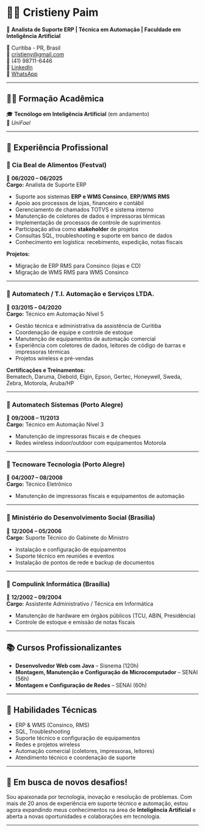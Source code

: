# 👩‍💻 Cristieny Paim

🎯 **Analista de Suporte ERP | Técnica em Automação | Faculdade em Inteligência Artificial**

📍 Curitiba - PR, Brasil  
📧 cristieny@gmail.com  
📱 (41) 98711-6446  
🔗 [LinkedIn](https://www.linkedin.com/in/cristienypaim/)  
💬 [WhatsApp](https://wa.me/5541987116446)

---

## 👩‍🎓 Formação Acadêmica

🎓 **Tecnólogo em Inteligência Artificial** (em andamento)  
🧠 *UniFael*

---

## 💼 Experiência Profissional

### 🏢 Cia Beal de Alimentos (Festval)  
📅 **06/2020 – 06/2025**  
**Cargo:** Analista de Suporte ERP  
- Suporte aos sistemas **ERP e WMS Consinco**, **ERP/WMS RMS**
- Apoio aos processos de lojas, financeiro e contábil
- Gerenciamento de chamados TOTVS e sistema interno
- Manutenção de coletores de dados e impressoras térmicas
- Implementação de processos de controle de suprimentos
- Participação ativa como **stakeholder** de projetos
- Consultas SQL, troubleshooting e suporte em banco de dados
- Conhecimento em logística: recebimento, expedição, notas fiscais

**Projetos:**
- Migração de ERP RMS para Consinco (lojas e CD)
- Migração de WMS RMS para WMS Consinco

---

### 🏢 Automatech / T.I. Automação e Serviços LTDA.  
📅 **03/2015 – 04/2020**  
**Cargo:** Técnico em Automação Nível 5  
- Gestão técnica e administrativa da assistência de Curitiba  
- Coordenação de equipe e controle de estoque  
- Manutenção de equipamentos de automação comercial  
- Experiência com coletores de dados, leitores de código de barras e impressoras térmicas  
- Projetos wireless e pré-vendas  

**Certificações e Treinamentos:**  
Bematech, Daruma, Diebold, Elgin, Epson, Gertec, Honeywell, Sweda, Zebra, Motorola, Aruba/HP

---

### 🏢 Automatech Sistemas (Porto Alegre)  
📅 **09/2008 – 11/2013**  
**Cargo:** Técnico em Automação Nível 3  
- Manutenção de impressoras fiscais e de cheques  
- Redes wireless indoor/outdoor com equipamentos Motorola

---

### 🏢 Tecnoware Tecnologia (Porto Alegre)  
📅 **04/2007 – 08/2008**  
**Cargo:** Técnico Eletrônico  
- Manutenção de impressoras fiscais e equipamentos de automação  

---

### 🏢 Ministério do Desenvolvimento Social (Brasília)  
📅 **12/2004 – 05/2006**  
**Cargo:** Suporte Técnico do Gabinete do Ministro  
- Instalação e configuração de equipamentos  
- Suporte técnico em reuniões e eventos  
- Instalação de pontos de rede e backup de documentos

---

### 🏢 Compulink Informática (Brasília)  
📅 **12/2002 – 09/2004**  
**Cargo:** Assistente Administrativo / Técnica em Informática  
- Manutenção de hardware em órgãos públicos (TCU, ABIN, Presidência)  
- Controle de estoque e emissão de notas fiscais

---

## 📚 Cursos Profissionalizantes

- **Desenvolvedor Web com Java** – Sisnema (120h)  
- **Montagem, Manutenção e Configuração de Microcomputador** – SENAI (56h)  
- **Montagem e Configuração de Redes** – SENAI (60h)

---

## 🧠 Habilidades Técnicas

- ERP & WMS (Consinco, RMS)  
- SQL, Troubleshooting  
- Suporte técnico e configuração de equipamentos  
- Redes e projetos wireless  
- Automação comercial (coletores, impressoras, leitores)  
- Atendimento técnico e coordenação de suporte  

---

## 🚀 Em busca de novos desafios!

Sou apaixonada por tecnologia, inovação e resolução de problemas. Com mais de 20 anos de experiência em suporte técnico e automação, estou agora expandindo meus conhecimentos na área de **Inteligência Artificial** e aberta a novas oportunidades e colaborações em tecnologia.

---
